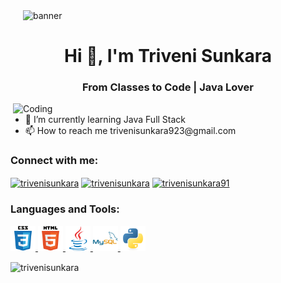 <img style="margin-left: 20px;" width=1000 alt="banner" src="https://repository-images.githubusercontent.com/588181932/e36ec678-7984-4cdd-8e4c-a3932772ff8e">
<h1 align="center">Hi 👋, I'm Triveni Sunkara</h1>
<h3 align="center">From Classes to Code | Java Lover</h3>
<img align="right" alt="Coding" width="500" src="https://user-images.githubusercontent.com/59734313/157189039-c09b3e38-9f42-42c0-ab54-14f1574190a7.gif">
<ul>
  <li>🌱 I’m currently learning Java Full Stack</li>
  <li>📫 How to reach me trivenisunkara923@gmail.com</li>
</ul>
<h3 align="left">Connect with me:</h3>
<p align="left">
<a href="https://www.codechef.com/users/trivenisunkara" target="blank"><img align="center" src="https://cdn.jsdelivr.net/npm/simple-icons@3.1.0/icons/codechef.svg" alt="trivenisunkara" height="40" width="50" /></a>
<a href="https://www.leetcode.com/Triveni_Sunkara" target="blank"><img align="center" src="https://raw.githubusercontent.com/rahuldkjain/github-profile-readme-generator/master/src/images/icons/Social/leet-code.svg" alt="trivenisunkara" height="40" width="50" /></a>
<a href="https://www.hackerrank.com/trivenisunkara91" target="blank"><img align="center" src="https://raw.githubusercontent.com/rahuldkjain/github-profile-readme-generator/master/src/images/icons/Social/hackerrank.svg" alt="trivenisunkara91" height="30" width="40" /></a>

</p>

<h3 align="left">Languages and Tools:</h3>
<p align="left"> <a href="https://www.w3schools.com/css/" target="_blank" rel="noreferrer"> <img src="https://raw.githubusercontent.com/devicons/devicon/master/icons/css3/css3-original-wordmark.svg" alt="css3" width="40" height="40"/> </a> <a href="https://www.w3.org/html/" target="_blank" rel="noreferrer"> <img src="https://raw.githubusercontent.com/devicons/devicon/master/icons/html5/html5-original-wordmark.svg" alt="html5" width="40" height="40"/> </a> <a href="https://www.java.com" target="_blank" rel="noreferrer"> <img src="https://raw.githubusercontent.com/devicons/devicon/master/icons/java/java-original.svg" alt="java" width="40" height="40"/> </a> <a href="https://www.mysql.com/" target="_blank" rel="noreferrer"> <img src="https://raw.githubusercontent.com/devicons/devicon/master/icons/mysql/mysql-original-wordmark.svg" alt="mysql" width="40" height="40"/> </a> <a href="https://www.python.org" target="_blank" rel="noreferrer"> <img src="https://raw.githubusercontent.com/devicons/devicon/master/icons/python/python-original.svg" alt="python" width="40" height="40"/> </a> </p>

<p><img align="center" src="https://github-readme-streak-stats.herokuapp.com/?user=trivenisunkara9&theme=dark" alt="trivenisunkara" /></p>
